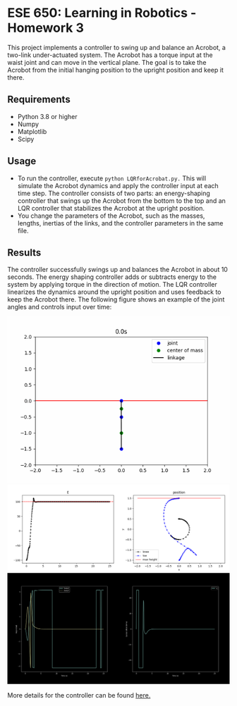 # ESE 650: Learning in Robotics - Homework 3

This project implements a controller to swing up and balance an Acrobot, a two-link under-actuated system. The Acrobot has a torque input at the waist joint and can move in the vertical plane. The goal is to take the Acrobot from the initial hanging position to the upright position and keep it there.

## Requirements

- Python 3.8 or higher
- Numpy
- Matplotlib
- Scipy

## Usage

- To run the controller, execute `python LQRforAcrobat.py.` This will simulate the Acrobot dynamics and apply the controller input at each time step. The controller consists of two parts: an energy-shaping controller that swings up the Acrobot from the bottom to the top and an LQR controller that stabilizes the Acrobot at the upright position.
- You change the parameters of the Acrobot, such as the masses, lengths, inertias of the links, and the controller parameters in the same file.

## Results

The controller successfully swings up and balances the Acrobot in about 10 seconds. The energy shaping controller adds or subtracts energy to the system by applying torque in the direction of motion. The LQR controller linearizes the dynamics around the upright position and uses feedback to keep the Acrobot there. The following figure shows an example of the joint angles and controls input over time:

![Joint angles and control input](./01_Report/acrobot.gif)
![Control Inputs](./01_Report/Bott.png)

More details for the controller can be found [here.](./01_Report/ESE6500_Homework3.pdf)

